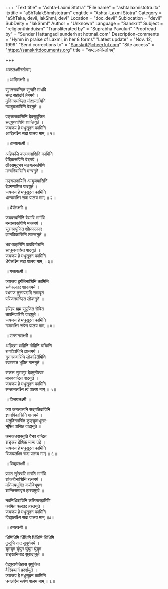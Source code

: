 +++
"Text title" = "Ashta-Laxmi Stotra"
"File name" = "ashtalaxmistotra.itx"
itxtitle = "aShTalakShmIstotram"
engtitle = "Ashta-Laxmi Stotra"
Category = "aShTaka, devii, lakShmI, devI"
Location = "doc_devii"
Sublocation = "devii"
SubDeity = "lakShmI"
Author = "Unknown"
Language = "Sanskrit"
Subject = "religion/hinduism"
"Transliterated by" = "Suprabha Pavuluri"
"Proofread by" = "Sunder Hattangadi sunderh at hotmail.com"
Description-comments = "Hymn in praise of Laxmi, in her 8 forms"
"Latest update" = "Nov. 12, 1999"
"Send corrections to" = "Sanskrit@cheerful.com"
"Site access" = "https://sanskritdocuments.org"
title = "अष्टलक्ष्मीस्तोत्रम्"

+++
  
 अष्टलक्ष्मीस्तोत्रम्   
  
   ॥ आदिलक्ष्मी ॥  
  
सुमनसवन्दित सुन्दरि माधवि  
     चन्द्र सहोदरि हेममये ।  
मुनिगणमण्डित मोक्षप्रदायिनि  
     मञ्जुळभाषिणि वेदनुते ॥  
  
पङ्कजवासिनि देवसुपूजित  
     सद्गुणवर्षिणि शान्तियुते ।  
जयजय हे मधुसूदन कामिनि  
     आदिलक्ष्मि सदा पालय माम् ॥ १॥  
  
   ॥ धान्यलक्ष्मी ॥  
  
अहिकलि कल्मषनाशिनि कामिनि  
     वैदिकरूपिणि वेदमये ।  
क्षीरसमुद्भव मङ्गलरूपिणि  
     मन्त्रनिवासिनि मन्त्रनुते ॥  
  
मङ्गलदायिनि अम्बुजवासिनि  
     देवगणाश्रित पादयुते ।  
जयजय हे मधुसूदन कामिनि  
     धान्यलक्ष्मि सदा पालय माम् ॥ २॥  
  
  ॥ धैर्यलक्ष्मी ॥  
  
जयवरवर्णिनि वैष्णवि भार्गवि  
     मन्त्रस्वरूपिणि मन्त्रमये ।  
सुरगणपूजित शीघ्रफलप्रद  
     ज्ञानविकासिनि शास्त्रनुते ॥  
  
भवभयहारिणि पापविमोचनि  
     साधुजनाश्रित पादयुते ।  
जयजय हे मधुसूदन कामिनि  
     धैर्यलक्ष्मि सदा पालय माम् ॥ ३॥  
  
   ॥ गजलक्ष्मी ॥  
  
जयजय दुर्गतिनाशिनि कामिनि  
     सर्वफलप्रद शास्त्रमये ।  
रथगज तुरगपदादि समावृत  
     परिजनमण्डित लोकनुते ॥  
  
हरिहर ब्रह्म सुपूजित सेवित  
     तापनिवारिणि पादयुते ।  
जयजय हे मधुसूदन कामिनि  
     गजलक्ष्मि रूपेण पालय माम् ॥ ४॥  
  
   ॥ सन्तानलक्ष्मी ॥  
  
अहिखग वाहिनि मोहिनि चक्रिणि  
     रागविवर्धिनि ज्ञानमये ।  
गुणगणवारिधि लोकहितैषिणि  
     स्वरसप्त भूषित गाननुते ॥  
  
सकल सुरासुर देवमुनीश्वर  
     मानववन्दित पादयुते ।  
जयजय हे मधुसूदन कामिनि  
     सन्तानलक्ष्मि त्वं पालय माम् ॥ ५॥  
  
   ॥ विजयलक्ष्मी ॥  
  
जय कमलासनि सद्गतिदायिनि  
     ज्ञानविकासिनि गानमये ।  
अनुदिनमर्चित कुङ्कुमधूसर-  
     भूषित वासित वाद्यनुते ॥  
  
कनकधरास्तुति वैभव वन्दित  
     शङ्कर देशिक मान्य पदे ।  
जयजय हे मधुसूदन कामिनि  
     विजयलक्ष्मि सदा पालय माम् ॥ ६॥  
  
   ॥ विद्यालक्ष्मी ॥  
  
प्रणत सुरेश्वरि भारति भार्गवि  
     शोकविनाशिनि रत्नमये ।  
मणिमयभूषित कर्णविभूषण  
     शान्तिसमावृत हास्यमुखे ॥  
  
नवनिधिदायिनि कलिमलहारिणि  
     कामित फलप्रद हस्तयुते ।  
जयजय हे मधुसूदन कामिनि  
     विद्यालक्ष्मि सदा पालय माम् ॥७॥  
  
   ॥ धनलक्ष्मी ॥  
  
धिमिधिमि धिंधिमि धिंधिमि धिंधिमि  
     दुन्दुभि नाद सुपूर्णमये ।  
घुमघुम घुंघुम घुंघुम घुंघुम  
    शङ्खनिनाद सुवाद्यनुते ॥  
  
वेदपुराणेतिहास सुपूजित  
     वैदिकमार्ग प्रदर्शयुते ।  
जयजय हे मधुसूदन कामिनि  
     धनलक्ष्मि रूपेण पालय माम् ॥ ८॥  
  
  
  
